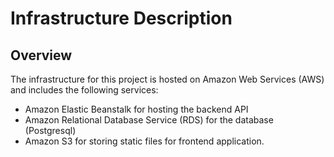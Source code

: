 # Infrastructure Description

## Overview

The infrastructure for this project is hosted on Amazon Web Services (AWS) and includes the following services:

* Amazon Elastic Beanstalk for hosting the backend API 
* Amazon Relational Database Service (RDS) for the database (Postgresql)
* Amazon S3 for storing static files for frontend application.

